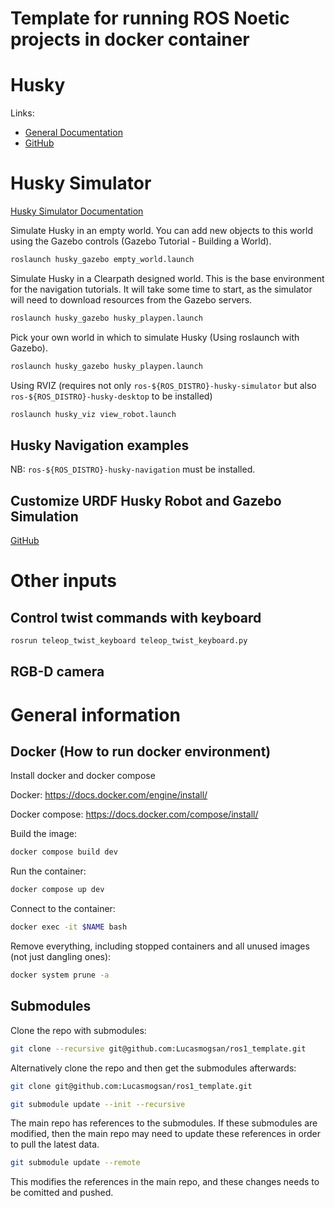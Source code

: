 # Template for running ROS Noetic projects in docker container

# Husky
Links:
- [General Documentation](https://www.clearpathrobotics.com/assets/guides/noetic/husky/index.html)
- [GitHub](https://github.com/husky/husky?tab=readme-ov-file)

# Husky Simulator
[Husky Simulator Documentation](https://www.clearpathrobotics.com/assets/guides/noetic/husky/SimulatingHusky.html)

Simulate Husky in an empty world. You can add new objects to this world using the Gazebo controls (Gazebo Tutorial - Building a World).
```bash
roslaunch husky_gazebo empty_world.launch
```

Simulate Husky in a Clearpath designed world. This is the base environment for the navigation tutorials. It will take some time to start, as the simulator will need to download resources from the Gazebo servers.
```bash
roslaunch husky_gazebo husky_playpen.launch
```


Pick your own world in which to simulate Husky (Using roslaunch with Gazebo).
```bash
roslaunch husky_gazebo husky_playpen.launch
```

Using RVIZ (requires not only `ros-${ROS_DISTRO}-husky-simulator` but also `ros-${ROS_DISTRO}-husky-desktop` to be installed)
```bash
roslaunch husky_viz view_robot.launch
```

## Husky Navigation examples
NB: `ros-${ROS_DISTRO}-husky-navigation` must be installed.


## Customize URDF Husky Robot and Gazebo Simulation

[GitHub](https://github.com/husky/husky_customization)

# Other inputs

## Control twist commands with keyboard

```bash
rosrun teleop_twist_keyboard teleop_twist_keyboard.py
```

## RGB-D camera



# General information

## Docker (How to run docker environment)

Install docker and docker compose

Docker:
https://docs.docker.com/engine/install/

Docker compose:
https://docs.docker.com/compose/install/

Build the image:
```bash
docker compose build dev
```

Run the container:
```bash
docker compose up dev
```

Connect to the container:
```bash
docker exec -it $NAME bash
```

Remove everything, including stopped containers and all unused images (not just dangling ones):
```bash
docker system prune -a
```

## Submodules
Clone the repo with submodules:
```bash
git clone --recursive git@github.com:Lucasmogsan/ros1_template.git
```

Alternatively clone the repo and then get the submodules afterwards:

```bash
git clone git@github.com:Lucasmogsan/ros1_template.git
```

```bash
git submodule update --init --recursive
```


The main repo has references to the submodules. If these submodules are modified, then the main repo may need to update these references in order to pull the latest data.
```bash
git submodule update --remote
```

This modifies the references in the main repo, and these changes needs to be comitted and pushed.